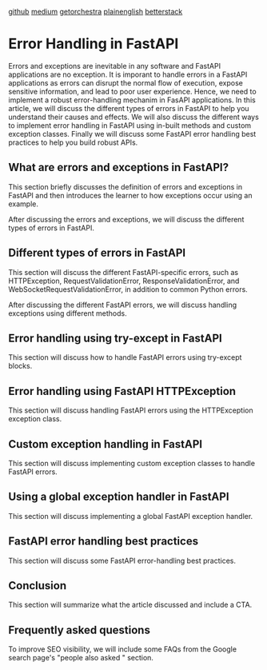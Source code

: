 [github](https://www.geeksforgeeks.org/python/error-handling-in-fastapi/)
[medium](https://medium.com/delivus/exception-handling-best-practices-in-python-a-fastapi-perspective-98ede2256870)
[getorchestra](https://www.getorchestra.io/guides/fastapi-mastering-error-handling-with-examples)
[plainenglish](https://python.plainenglish.io/effortless-exception-error-handling-in-fastapi-a-clean-and-simplified-approach-db6f6a7a497c)
[betterstack](https://betterstack.com/community/guides/scaling-python/error-handling-fastapi/)

# Error Handling in FastAPI
Errors and exceptions are inevitable in any software and FastAPI applications are no exception. It is imporant to handle errors in a FastAPI applications as errors can disrupt the normal flow of execution, expose sensitive information, and lead to poor user experience. Hence, we need to implement a robust error-handling mechanim in FasAPI applications.
In this article, we will discuss the different types of errors in FastAPI to help you understand their causes and effects. We will also discuss the different ways to implement error handling in FastAPI using in-built methods and custom exception classes. Finally we will discuss some FastAPI error handling best practices to help you build robust APIs.


## What are errors and exceptions in FastAPI?
This section briefly discusses the definition of errors and exceptions in FastAPI and then introduces the learner to how exceptions occur using an example.

After discussing the errors and exceptions, we will discuss the different types of errors in FastAPI.

## Different types of errors in FastAPI

This section will discuss the different FastAPI-specific errors, such as HTTPException, RequestValidationError, ResponseValidationError, and WebSocketRequestValidationError, in addition to common Python errors. 

After discussing the different FastAPI errors, we will discuss handling exceptions using different methods.

## Error handling using try-except in FastAPI
This section will discuss how to handle FastAPI errors using try-except blocks.

## Error handling using FastAPI HTTPException
This section will discuss handling FastAPI errors using the HTTPException exception class.

## Custom exception handling in FastAPI
This section will discuss implementing custom exception classes to handle FastAPI errors.

## Using a global exception handler in FastAPI

This section will discuss implementing a global FastAPI exception handler.

## FastAPI error handling best practices
This section will discuss some FastAPI error-handling best practices.

## Conclusion
This section will summarize what the article discussed and include a CTA.

## Frequently asked questions

To improve SEO visibility, we will include some FAQs from the Google search page's "people also asked " section.
